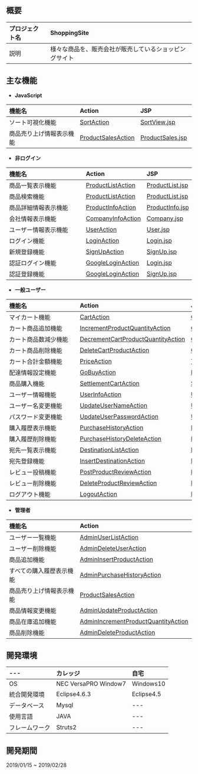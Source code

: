 ## 概要
| プロジェクト名 | ShoppingSite                                      |
|:--------------|:--------------------------------------------------|
| 説明          | 様々な商品を、販売会社が販売しているショッピングサイト |

## 主な機能
- **JavaScript**  

| 機能名　　　　　　　　　　 | Action                              | JSP               | JavaScript |
|:-------------------------|:------------------------------------|:------------------|:-----------|
| ソート可視化機能　　　　　 | [SortAction](https://github.com/KazumaSakai/ShoppingSite/blob/master/ShoppingSite/src/com/internousdev/ShoppingSite/action/go/SortAction.java) |  [SortView.jsp](https://github.com/KazumaSakai/ShoppingSite/blob/master/ShoppingSite/WebContent/JavaScript/SortView.jsp) | [sortView.js](https://github.com/KazumaSakai/ShoppingSite/blob/master/ShoppingSite/WebContent/JavaScript/sortView.js) |
| 商品売り上げ情報表示機能　 | [ProductSalesAction](https://github.com/KazumaSakai/ShoppingSite/blob/master/ShoppingSite/src/com/internousdev/ShoppingSite/action/product/ProductSalesAction.java)                   | [ProductSales.jsp](https://github.com/KazumaSakai/ShoppingSite/blob/master/ShoppingSite/WebContent/Admin/ProductSales.jsp)         | [d3.js](https://github.com/KazumaSakai/ShoppingSite/blob/master/ShoppingSite/WebContent/JavaScript/d3.js) |

- **非ログイン**  

| 機能名　　　　　　　　　　 | Action                              | JSP               |
|:-------------------------|:------------------------------------|:------------------|
| 商品一覧表示機能　　　　　 | [ProductListAction](https://github.com/KazumaSakai/ShoppingSite/blob/master/ShoppingSite/src/com/internousdev/ShoppingSite/action/product/ProductListAction.java)                    | [ProductList.jsp](https://github.com/KazumaSakai/ShoppingSite/blob/master/ShoppingSite/WebContent/Product/ProductList.jsp)     |
| 商品検索機能　　　　　　　 | [ProductListAction](https://github.com/KazumaSakai/ShoppingSite/blob/master/ShoppingSite/src/com/internousdev/ShoppingSite/action/product/ProductListAction.java)                   | [ProductList.jsp](https://github.com/KazumaSakai/ShoppingSite/blob/master/ShoppingSite/WebContent/Product/ProductList.jsp)    |
| 商品詳細情報表示機能　　　 | [ProductInfoAction](https://github.com/KazumaSakai/ShoppingSite/blob/master/ShoppingSite/src/com/internousdev/ShoppingSite/action/product/ProductInfoAction.java)                    | [ProductInfo.jsp](https://github.com/KazumaSakai/ShoppingSite/blob/master/ShoppingSite/WebContent/Product/ProductInfo.jsp)     |
| 会社情報表示機能　　　　　 | [CompanyInfoAction](https://github.com/KazumaSakai/ShoppingSite/blob/master/ShoppingSite/src/com/internousdev/ShoppingSite/action/company/CompanyInfoAction.java)                    | [Company.jsp](https://github.com/KazumaSakai/ShoppingSite/blob/master/ShoppingSite/WebContent/Company/Company.jsp)         |
| ユーザー情報表示機能　　　 | [UserAction](https://github.com/KazumaSakai/ShoppingSite/blob/master/ShoppingSite/src/com/internousdev/ShoppingSite/action/user/UserAction.java)                           | [User.jsp](https://github.com/KazumaSakai/ShoppingSite/blob/master/ShoppingSite/WebContent/User/User.jsp)            |
| ログイン機能　　　　　　　 | [LoginAction](https://github.com/KazumaSakai/ShoppingSite/blob/master/ShoppingSite/src/com/internousdev/ShoppingSite/action/user/login/LoginAction.java)                          | [Login.jsp](https://github.com/KazumaSakai/ShoppingSite/blob/master/ShoppingSite/WebContent/User/Login/Login.jsp)           |
| 新規登録機能　　　　　　　 | [SignUpAction](https://github.com/KazumaSakai/ShoppingSite/blob/master/ShoppingSite/src/com/internousdev/ShoppingSite/action/user/signup/SignUpAction.java)                         | [SignUp.jsp](https://github.com/KazumaSakai/ShoppingSite/blob/master/ShoppingSite/WebContent/User/SignUp/SignUp.jsp)          |
| 認証ログイン機能　　　　　 | [GoogleLoginAction](https://github.com/KazumaSakai/ShoppingSite/blob/master/ShoppingSite/src/com/internousdev/ShoppingSite/action/google/GoogleLoginAction.java)                    | [Login.jsp](https://github.com/KazumaSakai/ShoppingSite/blob/master/ShoppingSite/WebContent/User/Login/Login.jsp)           |
| 認証登録機能　　　　　　　 | [GoogleLoginAction](https://github.com/KazumaSakai/ShoppingSite/blob/master/ShoppingSite/src/com/internousdev/ShoppingSite/action/google/GoogleLoginAction.java)                    | [SignUp.jsp](https://github.com/KazumaSakai/ShoppingSite/blob/master/ShoppingSite/WebContent/User/SignUp/SignUp.jsp)          |

- **一般ユーザー**  

| 機能名　　　　　　　　　　 | Action                              | JSP                    |
|:-------------------------|:------------------------------------|:-----------------------|
| マイカート機能　　　　　　 | [CartAction](https://github.com/KazumaSakai/ShoppingSite/blob/master/ShoppingSite/src/com/internousdev/ShoppingSite/action/cart/CartAction.java)                            | [Cart.jsp](https://github.com/KazumaSakai/ShoppingSite/blob/master/ShoppingSite/WebContent/Cart/Cart.jsp)                 |
| カート商品追加機能　　　　 | [IncrementProductQuantityAction](https://github.com/KazumaSakai/ShoppingSite/blob/master/ShoppingSite/src/com/internousdev/ShoppingSite/action/product/IncrementProductQuantityAction.java)      | [Cart.jsp](https://github.com/KazumaSakai/ShoppingSite/blob/master/ShoppingSite/WebContent/Cart/Cart.jsp)                 |
| カート商品数減少機能　　　 | [DecrementCartProductQuantityAction](https://github.com/KazumaSakai/ShoppingSite/blob/master/ShoppingSite/src/com/internousdev/ShoppingSite/action/cart/DecrementCartProductQuantityAction.java)  | [Cart.jsp](https://github.com/KazumaSakai/ShoppingSite/blob/master/ShoppingSite/WebContent/Cart/Cart.jsp)                 |
| カート商品削除機能　　　　 | [DeleteCartProductAction](https://github.com/KazumaSakai/ShoppingSite/blob/master/ShoppingSite/src/com/internousdev/ShoppingSite/action/cart/DeleteCartProductAction.java)             | [Cart.jsp](https://github.com/KazumaSakai/ShoppingSite/blob/master/ShoppingSite/WebContent/Cart/Cart.jsp)                 |
| カート合計金額機能　　　　 | [PriceAction](https://github.com/KazumaSakai/ShoppingSite/blob/master/ShoppingSite/src/com/internousdev/ShoppingSite/action/api/PriceAction.java)                         | [Template.jsp](https://github.com/KazumaSakai/ShoppingSite/blob/master/ShoppingSite/WebContent/template.jsp)             |
| 配達情報設定機能　　　　　 | [GoBuyAction](https://github.com/KazumaSakai/ShoppingSite/blob/master/ShoppingSite/src/com/internousdev/ShoppingSite/action/go/GoBuyAction.java)                         | [DestinationSelect.jsp](https://github.com/KazumaSakai/ShoppingSite/blob/master/ShoppingSite/WebContent/Cart/DestinationSelect.jsp)    |
| 商品購入機能　　　　　　　 | [SettlementCartAction](https://github.com/KazumaSakai/ShoppingSite/blob/master/ShoppingSite/src/com/internousdev/ShoppingSite/action/cart/SettlementCartAction.java)                | [SettlementComplete.jsp](https://github.com/KazumaSakai/ShoppingSite/blob/master/ShoppingSite/WebContent/Cart/SettlementComplete.jsp)   |
| ユーザー情報機能　　　　　 | [UserInfoAction](https://github.com/KazumaSakai/ShoppingSite/blob/master/ShoppingSite/src/com/internousdev/ShoppingSite/action/user/UserInfoAction.java)　　　　　             | [UserPage.jsp](https://github.com/KazumaSakai/ShoppingSite/blob/master/ShoppingSite/WebContent/User/UserPage.jsp)             |
| ユーザー名変更機能　　　　 | [UpdateUserNameAction](https://github.com/KazumaSakai/ShoppingSite/blob/master/ShoppingSite/src/com/internousdev/ShoppingSite/action/user/UpdateUserNameAction.java)                | [UserInfo.jsp](https://github.com/KazumaSakai/ShoppingSite/blob/master/ShoppingSite/WebContent/User/UserInfo.jsp)             |
| パスワード変更機能　　　　 | [UpdateUserPasswordAction](https://github.com/KazumaSakai/ShoppingSite/blob/master/ShoppingSite/src/com/internousdev/ShoppingSite/action/user/UpdateUserPasswordAction.java)            | [UserInfo.jsp](https://github.com/KazumaSakai/ShoppingSite/blob/master/ShoppingSite/WebContent/User/UserInfo.jsp)             |
| 購入履歴表示機能　　　　　 | [PurchaseHistoryAction](https://github.com/KazumaSakai/ShoppingSite/blob/master/ShoppingSite/src/com/internousdev/ShoppingSite/action/purchaseHistory/PurchaseHistoryAction.java)               | [PurchaseHistory.jsp](https://github.com/KazumaSakai/ShoppingSite/blob/master/ShoppingSite/WebContent/PurchaseHistory/PurchaseHistory.jsp)      |
| 購入履歴削除機能　　　　　 | [PurchaseHistoryDeleteAction](https://github.com/KazumaSakai/ShoppingSite/blob/master/ShoppingSite/src/com/internousdev/ShoppingSite/action/purchaseHistory/PurchaseHistoryDeleteAction.java)         | [PurchaseHistory.jsp](https://github.com/KazumaSakai/ShoppingSite/blob/master/ShoppingSite/WebContent/PurchaseHistory/PurchaseHistory.jsp)      |
| 宛先一覧表示機能　　　　　 | [DestinationListAction](https://github.com/KazumaSakai/ShoppingSite/blob/master/ShoppingSite/src/com/internousdev/ShoppingSite/action/user/DestinationListAction.java)               | [DestinationList.jsp](https://github.com/KazumaSakai/ShoppingSite/blob/master/ShoppingSite/WebContent/User/DestinationList.jsp)      |
| 宛先登録機能　　　　　　　 | [InsertDestinationAction](https://github.com/KazumaSakai/ShoppingSite/blob/master/ShoppingSite/src/com/internousdev/ShoppingSite/action/user/InsertDestinationAction.java)             | [InsertDestination.jsp](https://github.com/KazumaSakai/ShoppingSite/blob/master/ShoppingSite/WebContent/User/InsertDestination.jsp)    |
| レビュー投稿機能　　　　　 | [PostProductReviewAction](https://github.com/KazumaSakai/ShoppingSite/blob/master/ShoppingSite/src/com/internousdev/ShoppingSite/action/product/PostProductReviewAction.java)             | [ProductReviewList.jsp](https://github.com/KazumaSakai/ShoppingSite/blob/master/ShoppingSite/WebContent/Product/ProductReviewListFrame.jsp)    |
| レビュー削除機能　　　　　 | [DeleteProductReviewAction](https://github.com/KazumaSakai/ShoppingSite/blob/master/ShoppingSite/src/com/internousdev/ShoppingSite/action/product/DeleteProductReviewAction.java)           | [ProductReviewList.jsp](https://github.com/KazumaSakai/ShoppingSite/blob/master/ShoppingSite/WebContent/Product/ProductReviewListFrame.jsp)    |
| ログアウト機能　　　　　　 | [LogoutAction](https://github.com/KazumaSakai/ShoppingSite/blob/master/ShoppingSite/src/com/internousdev/ShoppingSite/action/user/login/LogoutAction.java)                        | [Logout.jsp](https://github.com/KazumaSakai/ShoppingSite/blob/master/ShoppingSite/WebContent/User/Login/LogoutComplete.jsp)               |

- **管理者**  

| 機能名　　　　　　　　　　 | Action                              | JSP                      |
|:-------------------------|:------------------------------------|:-------------------------|
| ユーザー一覧機能          | [AdminUserListAction](https://github.com/KazumaSakai/ShoppingSite/blob/master/ShoppingSite/src/com/internousdev/ShoppingSite/action/admin/AdminUserListAction.java)                   | [UserList.jsp](https://github.com/KazumaSakai/ShoppingSite/blob/master/ShoppingSite/WebContent/User/UserList.jsp)              |
| ユーザー削除機能          | [AdminDeleteUserAction](https://github.com/KazumaSakai/ShoppingSite/blob/master/ShoppingSite/src/com/internousdev/ShoppingSite/action/admin/AdminDeleteUserAction.java)                | [UserList.jsp](https://github.com/KazumaSakai/ShoppingSite/blob/master/ShoppingSite/WebContent/User/UserList.jsp)              |
| 商品追加機能　　          | [AdminInsertProductAction](https://github.com/KazumaSakai/ShoppingSite/blob/master/ShoppingSite/src/com/internousdev/ShoppingSite/action/admin/AdminInsertProductAction.java)             | [InsertProduct.jsp](https://github.com/KazumaSakai/ShoppingSite/blob/master/ShoppingSite/WebContent/Admin/InsertProduct.jsp)         |
| すべての購入履歴表示機能　 | [AdminPurchaseHistoryAction](https://github.com/KazumaSakai/ShoppingSite/blob/master/ShoppingSite/src/com/internousdev/ShoppingSite/action/admin/AdminPurchaseHistoryAction.java)           | [PurchaseHistoryList.jsp](https://github.com/KazumaSakai/ShoppingSite/blob/master/ShoppingSite/WebContent/Admin/PurchaseHistoryList.jsp)   |
| 商品売り上げ情報表示機能　 | [ProductSalesAction](https://github.com/KazumaSakai/ShoppingSite/blob/master/ShoppingSite/src/com/internousdev/ShoppingSite/action/product/ProductSalesAction.java)                   | [ProductSales.jsp](https://github.com/KazumaSakai/ShoppingSite/blob/master/ShoppingSite/WebContent/Admin/ProductSales.jsp)         |
| 商品情報変更機能　　　　　 | [AdminUpdateProductAction](https://github.com/KazumaSakai/ShoppingSite/blob/master/ShoppingSite/src/com/internousdev/ShoppingSite/action/admin/AdminUpdateProductAction.java)             | [ProductInfo.jsp](https://github.com/KazumaSakai/ShoppingSite/blob/master/ShoppingSite/WebContent/Admin/ProductInfo.jsp)           |
| 商品在庫追加機能　　　　　 | [AdminIncrementProductQuantityAction](https://github.com/KazumaSakai/ShoppingSite/blob/master/ShoppingSite/src/com/internousdev/ShoppingSite/action/admin/AdminIncrementProductQuantityAction.java)  | [ProductInfo.jsp](https://github.com/KazumaSakai/ShoppingSite/blob/master/ShoppingSite/WebContent/Admin/ProductInfo.jsp)           |
| 商品削除機能　　　　　　　 | [AdminDeleteProductAction](https://github.com/KazumaSakai/ShoppingSite/blob/master/ShoppingSite/src/com/internousdev/ShoppingSite/action/admin/AdminDeleteProductAction.java)             | [ProductList.jsp](https://github.com/KazumaSakai/ShoppingSite/blob/master/ShoppingSite/WebContent/Product/ProductList.jsp)           |

## 開発環境

| ---           | カレッジ                    | 自宅        |
|:--------------|:---------------------------|:------------|
| OS　　　　　   | NEC VersaPRO Window7   | Windows10   |
| 統合開発環境　 | Eclipse4.6.3   | Eclipse4.5  |
| データベース　 | Mysql          | ---         |
| 使用言語　　　 | JAVA         　　 | ---         |
| フレームワーク | Struts2      | ---         |

## 開発期間

2019/01/15 ~ 2019/02/28


